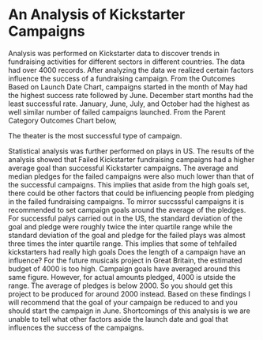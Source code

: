 # An Analysis of Kickstarter Campaigns 
Analysis was performed on Kickstarter data to discover trends in fundraising activities for different sectors in different countries. The data had over 4000 records. 
After analyzing the data we realized certain factors influence the success of a fundraising campaign. 
From the Outcomes Based on Launch Date Chart, campaigns started in the month of May had the highest success rate followed by June. December start months 
had the least successful rate.
January, June, July, and October had the highest as well similar number of failed campaigns launched.
From the Parent Category Outcomes Chart below, 

The theater is the most successful type of campaign.

Statistical analysis was further performed on plays in US. The results of the analysis showed that Failed Kickstarter fundraising campaigns had a higher average goal than successful Kickstarter campaigns. The average and median pledges for the failed campaigns 
were also much lower than that of the successful campaigns. This implies that aside from the high goals set, there could be other factors that could be
influencing people from pledging in the failed fundraising campaigns. To mirror succsssful campaigns it is recommended to set campaign goals around the average of the pledges.
For successful palys carried out in the US, the standard deviation of the goal and pledge were roughly twice the inter quartile range while the standard deviation of the goal and pledge for the failed plays was almost three times the inter quartile range. This implies that some of tehfailed kickstarters had really high goals 
Does the length of a campaign have an influence?
For the future musicals project in Great Britain, the estimated budget of 4000 is too high. Campaign goals have averaged around this same figure. However, 
for actual amounts pledged, 4000 is utside the range. The average of pledges is below 2000. So you should get this project to be produced for around 2000 
instead.
Based on these findings I will recommend that the goal of your campaign be reduced to and you should start the campaign in June. 
Shortcomings of this analysis is we are unable to tell what other factors aside the launch date and goal that influences the success of the campaigns. 
